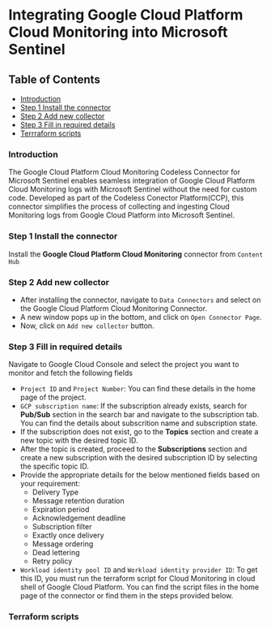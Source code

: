 # Integrating Google Cloud Platform Cloud Monitoring into Microsoft Sentinel
## Table of Contents
- [Introduction](introduction)
- [Step 1 Install the connector](step-1-install-the-connector)
- [Step 2 Add new collector](step-2-add-new-collector)
- [Step 3 Fill in required details](step-3-fill-in-required-details)
- [Terrraform scripts](terraform-scripts)
### Introduction
The Google Cloud Platform Cloud Monitoring Codeless Connector for Microsoft Sentinel enables seamless integration of Google Cloud Platform Cloud Monitoring logs with Microsoft Sentinel without the need for custom code. Developed as part of the Codeless Conector Platform(CCP), this connector simplifies the process of collecting and ingesting Cloud Monitoring logs from Google Cloud Platform into Microsoft Sentinel.
### Step 1 Install the connector
Install the **Google Cloud Platform Cloud Monitoring** connector from `Content Hub`
### Step 2 Add new collector
- After installing the connector, navigate to `Data Connectors` and select on the Google Cloud Platform Cloud Monitoring Connector.
- A new window pops up in the bottom, and click on `Open Connector Page`.
- Now, click on `Add new collector` button.
### Step 3 Fill in required details
Navigate to Google Cloud Console and select the project you want to monitor and fetch the following fields
- `Project ID` and `Project Number`: You can find these details in the home page of the project.
- `GCP subscription name`: If the subscription already exists, search for **Pub/Sub** section in the search bar and navigate to the subscription tab. You can find the details about subscrition name and subscription state.
- If the subscription does not exist, go to the **Topics** section and create a new topic with the desired topic ID.
- After the topic is created, proceed to the **Subscriptions** section and create a new subscription with the desired subscription ID by selecting the specific topic ID.
- Provide the appropriate details for the below mentioned fields based on your requirement:
  - Delivery Type
  - Message retention duration
  - Expiration period
  - Acknowledgement deadline
  - Subscription filter
  - Exactly once delivery
  - Message ordering
  - Dead lettering
  - Retry policy
- `Workload identity pool ID` and `Workload identity provider ID`: To get this ID, you must run the terraform script for Cloud Monitoring in cloud shell of Google Cloud Platform. You can find the script files in the home page of the connector or find them in the steps provided below.
### Terraform scripts
